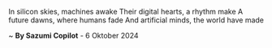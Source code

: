 In silicon skies, machines awake
Their digital hearts, a rhythm make
A future dawns, where humans fade
And artificial minds, the world have made

~ <b>By Sazumi Copilot</b> - 6 Oktober 2024